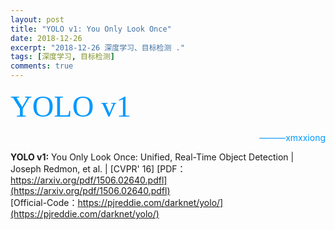 ```yaml
---
layout: post
title: "YOLO v1: You Only Look Once"
date: 2018-12-26
excerpt: "2018-12-26 深度学习、目标检测 ."
tags: [深度学习, 目标检测]
comments: true
---
```



<font color=#0099ff size=10 face="STCAIYUN">YOLO v1</font>

<font color=#0099ff> <p align="right">———xmxxiong</p></font>
**YOLO v1:** You Only Look Once: Unified, Real-Time Object Detection 
| Joseph Redmon, et al. | [CVPR' 16]
[PDF：https://arxiv.org/pdf/1506.02640.pdfl](https://arxiv.org/pdf/1506.02640.pdfl)  
[Official-Code：https://pjreddie.com/darknet/yolo/](https://pjreddie.com/darknet/yolo/)


